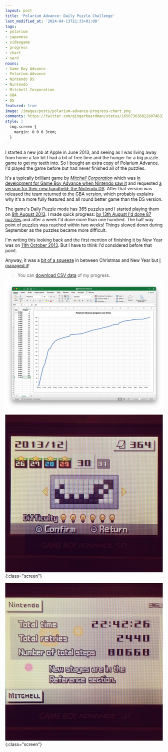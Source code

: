 ```yaml
---
layout: post
title: 'Polarium Advance: Daily Puzzle Challenge'
last_modified_at: '2024-04-13T21:33+01:00'
tags:
- polarium
- japanese
- videogame
- progress
- chart
- nerd
nouns:
- Game Boy Advance
- Polarium Advance
- Nintendo DS
- Nintendo
- Mitchell Corporation
- GBA
- DS
featured: true
image: /images/posts/polarium-advance-progress-chart.png
comments: https://twitter.com/gingerbeardman/status/1656736368226074633
style: |
  img.screen {
    margin: 0 0 0 3rem;
  }
---
```


I started a new job at Apple in June 2013, and seeing as I was living away from home a fair bit I had a bit of free time and the hunger for a big puzzle game to get my teeth into. So I bought an extra copy of Polarium Advance. I'd played the game before but had never finished all of the puzzles.

It's a typically brilliant game by *[Mitchell Corporation](https://en.wikipedia.org/wiki/Mitchell_Corporation)* which was [in development for Game Boy Advance when Nintendo saw it](https://web.archive.org/web/20041204110943/http://www.nintendo.co.jp/nom/0412/pick/1_int/index.html) and requested [a version for their new handheld: the Nintendo DS](https://en.wikipedia.org/wiki/Polarium). After that version was released the team returned to [the GBA version](https://en.wikipedia.org/wiki/Polarium_Advance), which probably explains why it's a more fully featured and all round better game than the DS version. 

The game's Daily Puzzle mode has 365 puzzles and I started playing them on [8th August 2013](https://twitter.com/gingerbeardman/status/365553568012455936). I made quick progress: [by 13th August I'd done 87 puzzles](https://twitter.com/gingerbeardman/status/367398889692737536) and after a week I'd done more than one hundred. The half way point of puzzles was reached within two weeks! Things slowed down during September as the puzzles became more difficult.

I'm writing this looking back and the first mention of finishing it by New Year was on [11th October 2013](https://twitter.com/gingerbeardman/status/388766818770644992). But I have to think I'd considered before that point.

Anyway, it was a [bit of a squeeze](https://twitter.com/gingerbeardman/status/414923359588462593) in between Christmas and New Year but [I managed it](https://twitter.com/gingerbeardman/status/418107154793762817)! 

> You can [download CSV data](/files/Polarium-Advance.csv) of my progress.

![PNG](/images/posts/polarium-advance-progress-chart.png)

![PNG](/images/posts/polarium-advance-screen-almost.jpg){:class="screen"}

![PNG](/images/posts/polarium-advance-screen-done.jpg){:class="screen"}
